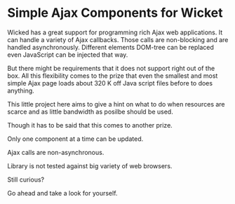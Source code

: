 Simple Ajax Components for Wicket
=================================

Wicked has a great support for programming rich Ajax web applications.
It can handle a variety of Ajax callbacks.
Those  calls are non-blocking and are handled asynchronously.
Different elements DOM-tree can be replaced even JavaScript can be injected that way.

But there might be requirements that it does not support right out of the box.
All this flexibility comes to the prize that even the smallest and most simple Ajax page loads about 320 K off Java script files before to does anything.

This little project here aims to give a hint on what to do when resources are scarce and as little bandwidth as posilbe should be used.

Though it has to be said that this comes to another prize.

Only one component at a time can be updated.

Ajax calls are non-asynchronous.

Library is not tested against big variety of web browsers.

Still curious?

Go ahead and take a look for yourself.
